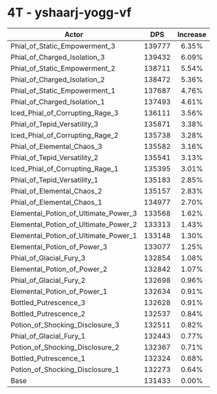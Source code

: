 # 4T - yshaarj-yogg-vf
| Actor | DPS | Increase |
|---|:---:|:---:|
|Phial_of_Static_Empowerment_3|139777|6.35%|
|Phial_of_Charged_Isolation_3|139432|6.09%|
|Phial_of_Static_Empowerment_2|138711|5.54%|
|Phial_of_Charged_Isolation_2|138472|5.36%|
|Phial_of_Static_Empowerment_1|137687|4.76%|
|Phial_of_Charged_Isolation_1|137493|4.61%|
|Iced_Phial_of_Corrupting_Rage_3|136111|3.56%|
|Phial_of_Tepid_Versatility_3|135871|3.38%|
|Iced_Phial_of_Corrupting_Rage_2|135738|3.28%|
|Phial_of_Elemental_Chaos_3|135582|3.16%|
|Phial_of_Tepid_Versatility_2|135541|3.13%|
|Iced_Phial_of_Corrupting_Rage_1|135395|3.01%|
|Phial_of_Tepid_Versatility_1|135183|2.85%|
|Phial_of_Elemental_Chaos_2|135157|2.83%|
|Phial_of_Elemental_Chaos_1|134977|2.70%|
|Elemental_Potion_of_Ultimate_Power_3|133568|1.62%|
|Elemental_Potion_of_Ultimate_Power_2|133313|1.43%|
|Elemental_Potion_of_Ultimate_Power_1|133148|1.30%|
|Elemental_Potion_of_Power_3|133077|1.25%|
|Phial_of_Glacial_Fury_3|132854|1.08%|
|Elemental_Potion_of_Power_2|132842|1.07%|
|Phial_of_Glacial_Fury_2|132698|0.96%|
|Elemental_Potion_of_Power_1|132634|0.91%|
|Bottled_Putrescence_3|132628|0.91%|
|Bottled_Putrescence_2|132537|0.84%|
|Potion_of_Shocking_Disclosure_3|132511|0.82%|
|Phial_of_Glacial_Fury_1|132443|0.77%|
|Potion_of_Shocking_Disclosure_2|132367|0.71%|
|Bottled_Putrescence_1|132324|0.68%|
|Potion_of_Shocking_Disclosure_1|132273|0.64%|
|Base|131433|0.00%|
